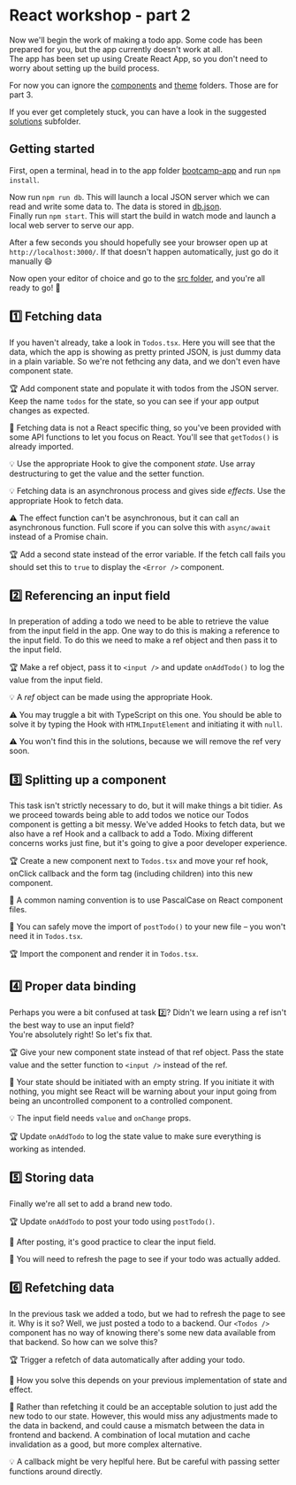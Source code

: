 # React workshop - part 2

Now we'll begin the work of making a todo app. Some code has been prepared for you, but the app currently doesn't work at all.\
The app has been set up using Create React App, so you don't need to worry about setting up the build process.

For now you can ignore the [components](./bootcamp-app/src/components) and [theme](./bootcamp-app/src/features/theme) folders. Those are for part 3.

If you ever get completely stuck, you can have a look in the suggested [solutions](./bootcamp-app/solutions) subfolder.

## Getting started

First, open a terminal, head in to the app folder [bootcamp-app](./bootcamp-app) and run `npm install`.

Now run `npm run db`. This will launch a local JSON server which we can read and write some data to. The data is stored in [db.json](./bootcamp-app/db.json).\
Finally run `npm start`. This will start the build in watch mode and launch a local web server to serve our app.

After a few seconds you should hopefully see your browser open up at `http://localhost:3000/`. If that doesn't happen automatically, just go do it manually :smile: 

Now open your editor of choice and go to the [src folder](./bootcamp-app/src), and you're all ready to go! :rocket:

## :one: Fetching data

If you haven't already, take a look in `Todos.tsx`. Here you will see that the data, which the app is showing as pretty printed JSON, is just dummy data in a plain variable. So we're not fethcing any data, and we don't even have component state.

:trophy: Add component state and populate it with todos from the JSON server. Keep the name `todos` for the state, so you can see if your app output changes as expected.

:memo: Fetching data is not a React specific thing, so you've been provided with some API functions to let you focus on React. You'll see that `getTodos()` is already imported.

:bulb: Use the appropriate Hook to give the component _state_. Use array destructuring to get the value and the setter function.

:bulb: Fetching data is an asynchronous process and gives side _effects_. Use the appropriate Hook to fetch data.

:warning: The effect function can't be asynchronous, but it can call an asynchronous function. Full score if you can solve this with `async/await` instead of a Promise chain.

:trophy: Add a second state instead of the error variable. If the fetch call fails you should set this to `true` to display the `<Error />` component.

## :two: Referencing an input field

In preperation of adding a todo we need to be able to retrieve the value from the input field in the app. One way to do this is making a reference to the input field. To do this we need to make a ref object and then pass it to the input field.

:trophy: Make a ref object, pass it to `<input />` and update `onAddTodo()` to log the value from the input field.

:bulb: A _ref_ object can be made using the appropriate Hook.

:warning: You may truggle a bit with TypeScript on this one. You should be able to solve it by typing the Hook with `HTMLInputElement` and initiating it with `null`.

:warning: You won't find this in the solutions, because we will remove the ref very soon.

## :three: Splitting up a component

This task isn't strictly necessary to do, but it will make things a bit tidier. As we proceed towards being able to add todos we notice our Todos component is getting a bit messy. We've added Hooks to fetch data, but we also have a ref Hook and a callback to add a Todo. Mixing different concerns works just fine, but it's going to give a poor developer experience.

:trophy: Create a new component next to `Todos.tsx` and move your ref hook, onClick callback and the form tag (including children) into this new component.

:memo: A common naming convention is to use PascalCase on React component files.

:memo: You can safely move the import of `postTodo()` to your new file – you won't need it in `Todos.tsx`.

:trophy: Import the component and render it in `Todos.tsx`.

## :four: Proper data binding

Perhaps you were a bit confused at task :two:? Didn't we learn using a ref isn't the best way to use an input field?\
You're absolutely right! So let's fix that.

:trophy: Give your new component state instead of that ref object. Pass the state value and the setter function to `<input />` instead of the ref.

:memo: Your state should be initiated with an empty string. If you initiate it with nothing, you might see React will be warning about your input going from being an uncontrolled component to a controlled component.

:bulb: The input field needs `value` and `onChange` props.

:trophy: Update `onAddTodo` to log the state value to make sure everything is working as intended.

## :five: Storing data

Finally we're all set to add a brand new todo.

:trophy: Update `onAddTodo` to post your todo using `postTodo()`.

:memo: After posting, it's good practice to clear the input field.

:memo: You will need to refresh the page to see if your todo was actually added.

## :six: Refetching data

In the previous task we added a todo, but we had to refresh the page to see it. Why is it so? Well, we just posted a todo to a backend. Our `<Todos />` component has no way of knowing there's some new data available from that backend. So how can we solve this?

:trophy: Trigger a refetch of data automatically after adding your todo.

:memo: How you solve this depends on your previous implementation of state and effect.

:memo: Rather than refetching it could be an acceptable solution to just add the new todo to our state. However, this would miss any adjustments made to the data in backend, and could cause a mismatch between the data in frontend and backend. A combination of local mutation and cache invalidation as a good, but more complex alternative.

:bulb: A callback might be very heplful here. But be careful with passing setter functions around directly.